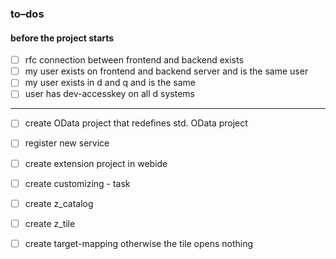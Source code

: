 
### to–dos 
#### before the project starts
- [ ] rfc connection between frontend and backend exists
- [ ] my user exists on frontend and backend server and is the same user
- [ ] my user exists in d and q and is the same
- [ ] user has dev-accesskey on all d systems
____________________________________
- [ ] create OData project that redefines std. OData project 
- [ ] register new service
- [ ] create extension project in webide

- [ ] create customizing - task
- [ ] create z_catalog
- [ ] create z_tile
- [ ] create target-mapping otherwise the tile opens nothing 

